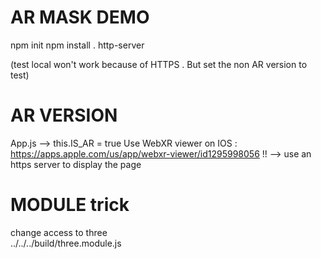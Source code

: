 # AR MASK DEMO

npm init
npm install .
http-server

(test local won't work because of HTTPS . But set the non AR version to test)

# AR VERSION

App.js --> this.IS_AR = true
Use WebXR viewer on IOS : https://apps.apple.com/us/app/webxr-viewer/id1295998056
!! --> use an https server to display the page

# MODULE trick

change access to three<br/>
../../../build/three.module.js
